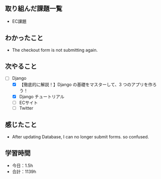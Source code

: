 ## 取り組んだ課題一覧
- EC課題   

## わかったこと
- The checkout form is not submitting again.

## 次やること
- [ ] Django
   - [x] 【徹底的に解説！】Django の基礎をマスターして、3 つのアプリを作ろう！
   - [x] Django チュートリアル
   - [ ] ECサイト
   - [ ] Twitter

## 感じたこと
- After updating Database, I can no longer submit forms. so confused.

## 学習時間

- 今日：1.5h
- 合計：1139h